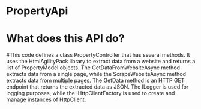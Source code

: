# PropertyApi

# What does this API do? 

#This code defines a class PropertyController that has several methods. It uses the HtmlAgilityPack library to extract data from a website and returns a list of PropertyModel objects. The GetDataFromWebsiteAsync method extracts data from a single page, while the ScrapeWebsiteAsync method extracts data from multiple pages. The GetData method is an HTTP GET endpoint that returns the extracted data as JSON. The ILogger is used for logging purposes, while the IHttpClientFactory is used to create and manage instances of HttpClient.
